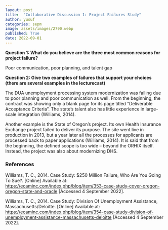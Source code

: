 ```yaml
---
layout: post
title:  "Collaborative Discussion 1: Project Failures Study"
author: yusuf
categories: sepm
image: assets/images/2790.webp
published: True
date: 2022-09-01
---
```


**Question 1: What do you believe are the three most common reasons for project failure?**

Poor communication, poor planning, and talent gap

**Question 2: Give two examples of failures that support your choices (there are several examples in the lecturecast)**

The DUA unemployment processing system modernization was failing due to poor planning and poor communication as well. From the beginning, the contract was showing only a blank page for its page titled “Deliverable Acceptance Criteria”. The state’s talent also has little experience in large-scale integration (Williams, 2014).

Another example is the State of Oregon’s project. Its own Health Insurance Exchange project failed to deliver its purpose. The site went live in production in 2013, but a year later all the processes for applicants are processed back to paper applications (Williams, 2014). It is said that from the beginning, the defined scope is too wide – beyond the ORHIX itself. Instead, the project was also about modernizing DHS.

### References

Williams, T. C., 2014. Case Study: $250 Million Failure, Who Are You Going To Sue?. [Online] 
Available at: https://ecaminc.com/index.php/blog/item/353-case-study-cover-oregon-oregon-state-and-oracle
[Accessed 4 September 2022].

Williams, T. C., 2014. Case Study: Division Of Unemployment Assistance, Massachusetts/Deloitte. [Online] 
Available at: https://ecaminc.com/index.php/blog/item/354-case-study-division-of-unemployment-assistance-massachusetts-deloitte
[Accessed 4 September 2022].

